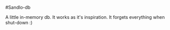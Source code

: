 #Sandlo-db

A little in-memory db. It works as it's inspiration. It forgets everything when shut-down :) 
